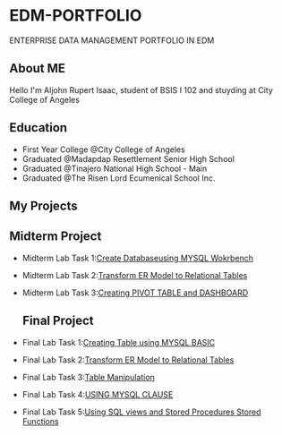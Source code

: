 # EDM-PORTFOLIO
ENTERPRISE DATA MANAGEMENT PORTFOLIO IN EDM

## About ME
  Hello I'm Aljohn Rupert Isaac, student of BSIS I 102 and stuyding at City College of Angeles
 
  ## Education
  - First Year College @City College of Angeles
  - Graduated @Madapdap Resettlement Senior High School
  - Graduated @Tinajero National High School - Main
  - Graduated @The Risen Lord Ecumenical School Inc.

## My Projects

  ## Midterm Project
- Midterm Lab Task 1:[Create Databaseusing MYSQL Wokrbench](https://github.com/Aljohn0809/MIDTERM-LAB-TASK-1) 
- Midterm Lab Task 2:[Transform ER Model to Relational Tables](https://github.com/Aljohn0809/MIDTERM-LAB-TASK-2) 
- Midterm Lab Task 3:[Creating PIVOT TABLE and DASHBOARD](https://github.com/Aljohn0809/MIDTERM-LAB-TASK-3)


  ## Final Project
- Final Lab Task 1:[Creating Table using MYSQL BASIC](https://github.com/Aljohn0809/FINAL-LAB-TASK-1)
- Final Lab Task 2:[Transform ER Model to Relational Tables](https://github.com/Aljohn0809/FINAL-LAB-TASK-2)
- Final Lab Task 3:[Table Manipulation](https://github.com/Aljohn0809/FINAL-LAB-TASK-3)
- Final Lab Task 4:[USING MYSQL CLAUSE](https://github.com/Aljohn0809/FINAL-LAB-TASK-4)
- Final Lab Task 5:[Using SQL views and Stored Procedures Stored Functions](https://github.com/Aljohn0809/FINAL-LAB-TASK-5)

